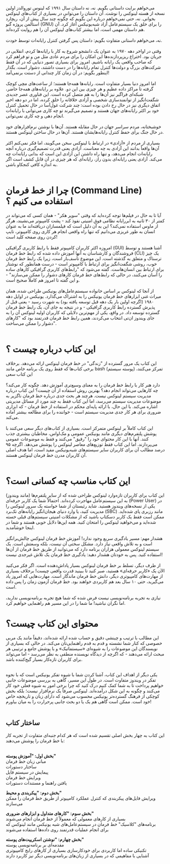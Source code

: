 می‌خواهم برایت داستانی بگویم. نه، نه داستان سال ۱۹۹۱ که لینوس توروالدز اولین نسخه از هسته لینوکس را نوشت. آن داستان را می‌توانی در بسیاری از کتاب‌های لینوکس بخوانی. نه، حتی نمی‌خواهم درباره این بگویم که چگونه چند سال پیش از آن، ریچارد استالمن پروژه گنو (GNU) را برای خلق یک سیستم‌عامل آزاد شبه‌یونیکس آغاز کرد. آن هم داستان مهمی است، اما بیشتر کتاب‌های لینوکس آن را هم روایت کرده‌اند.<br> <br>
نه، می‌خواهم داستانی متفاوت بگویم: داستان پس گرفتن کنترل رایانه‌ات توسط خودت. <br> <br>
وقتی در اواخر دهه ۱۹۷۰ به عنوان یک دانشجو شروع به کار با رایانه‌ها کردم، انقلابی در جریان بود. اختراع ریزپردازنده‌ها این امکان را برای مردم عادی مثل من و تو فراهم کرد که صاحب واقعی یک رایانه باشیم. امروز برای بسیاری تصور دنیایی که در آن فقط شرکت‌های بزرگ و دولت‌ها کنترل تمام رایانه‌ها را در دست داشتند، دشوار است. بگذار اینطور بگویم: در آن زمان کار چندانی از دستت برنمی‌آمد! <br> <br>
اما امروز دنیا بسیار متفاوت است. رایانه‌ها همه‌جا هستند؛ از ساعت‌های مچی کوچک گرفته تا مراکز داده عظیم و هر چیزی بین این دو. علاوه بر رایانه‌های همه‌جا حاضر، شبکه‌ای فراگیر نیز آن‌ها را به هم متصل کرده است. این فناوری عصر جدیدی شگفت‌انگیز از توانمندسازی شخصی و آزادی خلاقانه را خلق کرده، اما در دو دهه اخیر اتفاق دیگری نیز در حال رخ دادن بوده است: چند شرکت غول‌آسا در حال تحمیل کنترل خود بر اکثر رایانه‌های جهان هستند و تصمیم می‌گیرند تو چه کاری می‌توانی با رایانه‌ات انجام دهی و چه کاری نمی‌توانی.<br> <br>
خوشبختانه، مردم سراسر جهان در حال مقابله هستند. آن‌ها با نوشتن نرم‌افزارهای خود در حال جنگ برای حفظ کنترل رایانه‌هایشان هستند. آن‌ها در حال ساختن لینوکس هستند. <br> <br>
بسیاری از مردم از «آزادی» در ارتباط با لینوکس سخن می‌گویند، اما فکر نمی‌کنم اکثر آن‌ها واقعاً بدانند این آزادی به چه معناست. آزادی یعنی قدرت تصمیم‌گیری درباره آنچه رایانه‌ات انجام می‌دهد، و تنها راه داشتن این آزادی این است که بدانی رایانه‌ات چه می‌کند. آزادی یعنی رایانه‌ای بدون راز، رایانه‌ای که هر چیزی در آن قابل کشف است اگر به اندازه کافی کنجکاو باشی. <br> <br>
# چرا از خط فرمان (Command Line) استفاده می کنیم ؟ 
آیا تا به حال در فیلم‌ها توجه کرده‌اید که وقتی "سوپر هکر" - همان کسی که می‌تواند در کمتر از ۳۰ ثانیه به ابررایانه نظامی فوق امنیتی نفوذ کند - پشت کامپیوتر می‌نشیند، هرگز از ماوس استفاده نمی‌کند؟ این به آن دلیل است که فیلمسازان دریافته‌اند ما به عنوان انسان به طور غریزی می‌دانیم که تنها راه واقعی انجام هر کاری روی کامپیوتر، تایپ کردن روی صفحه کلید است! <br> <br>
امروزه اکثر کاربران کامپیوتر فقط با رابط کاربری گرافیکی (GUI) آشنا هستند و توسط فروشندگان و کارشناسان به آنها آموزش داده شده که رابط خط فرمان (CLI) یک چیز ترسناک و متعلق به گذشته است. این موضوع تأسف‌بار است، زیرا یک رابط خط فرمان خوب، روشی شگفت‌انگیز برای ارتباط با کامپیوتر است - درست همانطور که نوشتار برای ارتباط بین انسان‌هاست. گفته می‌شود که "رابط‌های کاربری گرافیکی کارهای ساده را آسان می‌کنند، در حالی که رابط‌های خط فرمان کارهای دشوار را ممکن می‌سازند" - و این گفته تا امروز هم کاملاً صحیح است. <br> <br>
از آنجا که لینوکس بر اساس خانواده سیستم‌عامل‌های یونیکس طراحی شده، همان میراث غنی ابزارهای خط فرمان یونیکس را به اشتراک می‌گذارد. یونیکس در اوایل دهه ۱۹۸۰ (اگرچه اولین بار یک دهه قبل توسعه یافته بود) به شهرت رسید - یعنی قبل از پذیرش گسترده رابط کاربری گرافیکی - و در نتیجه به جای آن، یک رابط خط فرمان گسترده توسعه داد. در واقع، یکی از مهم‌ترین دلایلی که کاربران اولیه لینوکس آن را به جای ویندوز ان‌تی انتخاب می‌کردند، همین رابط خط فرمان قدرتمند بود که "کارهای دشوار را ممکن می‌ساخت".<br> <br>
# این کتاب درباره چیست ؟
این کتاب یک مرور گسترده از "زندگی" در خط فرمان لینوکس ارائه می‌دهد. برخلاف برخی کتاب‌ها که فقط روی یک برنامه خاص مانند bash (پوسته سیستم) تمرکز می‌کنند، این کتاب سعی <br> <br> دارد هنر کار با رابط خط فرمان را به معنای وسیع‌تری آموزش دهد. چگونه کار می‌کند؟ چه کارهایی می‌تواند انجام دهد؟ بهترین روش استفاده از آن چیست؟
این کتاب درباره مدیریت سیستم لینوکس نیست. هرچند هر بحث جدی درباره خط فرمان ناگزیر به موضوعات مدیریت سیستم می‌رسد، اما این کتاب فقط به چند مورد از مسائل مدیریتی اشاره می‌کند. با این حال، با ارائه پایه‌ای محکم در استفاده از خط فرمان - که ابزاری ضروری برای هر کار جدی مدیریت سیستم است - خواننده را برای مطالعه بیشتر آماده می‌کند. <br> <br>
این کتاب کاملاً بر لینوکس متمرکز است. بسیاری از کتاب‌های دیگر سعی می‌کنند با پوشش پلتفرم‌های دیگری مانند یونیکس عمومی و مک‌اواس، مخاطبان بیشتری جذب کنند. آنها با این کار محتوای خود را "رقیق" می‌کنند و فقط به موضوعات عمومی می‌پردازند. اما این کتاب فقط توزیع‌های معاصر لینوکس را پوشش می‌دهد. اگرچه ۹۵ درصد مطالب آن برای کاربران سایر سیستم‌های شبه‌یونیکس مفید است، اما هدف اصلی آن کاربران مدرن خط فرمان لینوکس هستند. <br> <br>
# این کتاب مناسب چه کسانی است؟ 
این کتاب برای کاربران تازه‌وارد لینوکس طراحی شده که از سایر پلتفرم‌ها (مانند ویندوز) به این سیستم‌عامل مهاجرت کرده‌اند. احتمالاً شما یک کاربر حرفه‌ای (Power User) در یکی از نسخه‌های ویندوز هستید. شاید رئیستان از شما خواسته یک سرور لینوکس را مدیریت کنید، یا وارد دنیای هیجان‌انگیز رایانه‌های تک‌برد (SBC) مانند رزبری پای شده‌اید. ممکن است فقط یک کاربر دسکتاپ باشید که از مشکلات امنیتی سیستم‌های قبلی خسته شده‌اید و می‌خواهید لینوکس را امتحان کنید. همه این‌ها دلایل خوبی هستند و شما در اینجا خوشآمدید.<br> <br>
هشدار مهم: مسیر یادگیری سریع وجود ندارد!
آموزش خط فرمان لینوکس چالش‌برانگیز است و به تلاش واقعی نیاز دارد. مشکل سختی آن نیست، بلکه وسعتش است. یک سیستم لینوکس معمولی هزاران برنامه دارد که می‌توانید از طریق خط فرمان از آن‌ها استفاده کنید. پس به خودتان هشدار دهید: یادگیری خط فرمان یک تلاش غیرجدی نیست!<br> <br>
از طرف دیگر، تسلط بر خط فرمان لینوکس بسیار پاداش‌دهنده است. اگر فکر می‌کنید الآن یک «کاربر حرفه‌ای» هستید، صبر کنید تا ببینید قدرت واقعی چیست! برخلاف بسیاری از مهارت‌های کامپیوتری دیگر، دانش خط فرمان ماندگار است. مهارت‌هایی که امروز یاد می‌گیرید، حتی ۱۰ سال بعد هم کاربردی خواهند بود. خط فرمان آزمون زمان را پس داده است.
<br> <br>
نیازی به تجربه برنامه‌نویسی نیست
فرض شده که شما هیچ تجربه برنامه‌نویسی ندارید، اما نگران نباشید! ما شما را در این مسیر هم راهنمایی خواهیم کرد.

# محتوای این کتاب چیست؟

این مطالب با ترتیب و چینشی دقیق و حساب شده ارائه شده‌اند، دقیقاً مانند یک مربی خصوصی که کنار شما نشسته و قدم به قدم راهنمایی‌تان می‌کند. در حالی که بسیاری از نویسندگان این موضوعات را به شیوه‌ای «سیستماتیک» و با پوشش جامع و ترتیبی هر مبحث ارائه می‌دهند - که اگرچه از دیدگاه نویسنده منطقی به نظر می‌رسد - اما می‌تواند برای کاربران تازه‌کار بسیار گیج‌کننده باشد.<br> <br>

یکی دیگر از اهداف این کتاب، آشنا کردن شما با شیوه تفکر یونیکس است که با نحوه تفکر در ویندوز متفاوت است. در طول این مسیر، گاهی به بررسی موضوعات جانبی خواهیم پرداخت تا به شما کمک کنیم درک کنید که چرا برخی امور به شیوه فعلی خود کار می‌کنند و چگونه به این شکل درآمده‌اند. لینوکس صرفاً یک نرم‌افزار نیست؛ بلکه بخش کوچکی از فرهنگ گسترده‌تر یونیکس محسوب می‌شود که دارای زبان و تاریخچه خاص خود است. ممکن است گاهی هم یک یا دو بحث جانبی پرحرارت را به میان بیاورم!<br> <br>

## ساختار کتاب

این کتاب به چهار بخش اصلی تقسیم شده است که هر کدام جنبه‌ای متفاوت از تجربه کار با خط فرمان را پوشش می‌دهند:<br> <br>

<strong>بخش اول: "آموزش پوسته" </strong> <br>
مبانی زبان خط فرمان<br>
ساختار دستورات<br>
پیمایش در سیستم فایل<br>
ویرایش خط فرمان<br>
یافتن راهنما و مستندات دستورات<br>

<strong>بخش دوم: "پیکربندی و محیط"</strong> <br>
ویرایش فایل‌های پیکربندی که کنترل عملکرد کامپیوتر از طریق خط فرمان را ممکن می‌سازند<br>

<strong>بخش سوم: "کارهای متداول و ابزارهای ضروری"</strong> <br>
بسیاری از کارهای معمولی که معمولاً از خط فرمان انجام می‌شوند<br>
برنامه‌های "کلاسیک" خط فرمان در سیستم‌عامل‌های شبه یونیکس مانند لینوکس که برای انجام عملیات قدرتمند روی داده‌ها استفاده می‌شوند<br>

<strong>بخش چهارم: "نوشتن اسکریپت‌های پوسته"</strong> <br>
مقدمه‌ای بر برنامه‌نویسی پوسته<br>
تکنیکی ساده اما کاربردی برای خودکارسازی بسیاری از کارهای رایج کامپیوتری<br>
آشنایی با مفاهیمی که در بسیاری از زبان‌های برنامه‌نویسی دیگر نیز کاربرد دارند<br>
